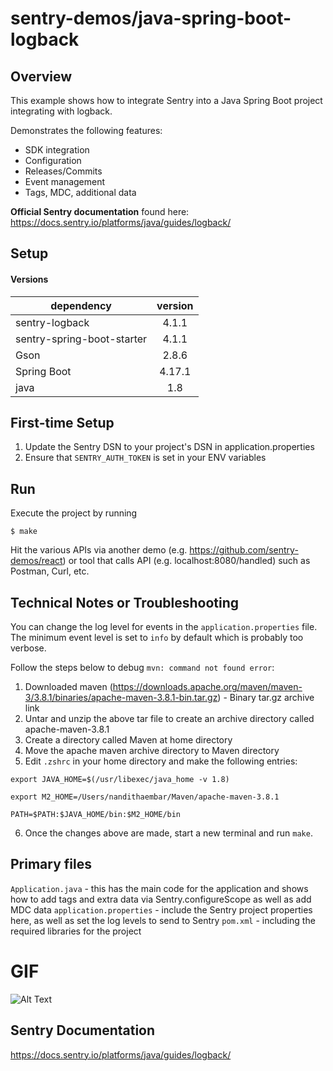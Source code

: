 # sentry-demos/java-spring-boot-logback

## Overview

This example shows how to integrate Sentry into a Java Spring Boot project
integrating with logback.

Demonstrates the following features:
- SDK integration
- Configuration
- Releases/Commits
- Event management
- Tags, MDC, additional data

**Official Sentry documentation** found here: 
https://docs.sentry.io/platforms/java/guides/logback/

## Setup
#### Versions

 dependency    | version
| ------------- |:-------------:|
| sentry-logback | 4.1.1 |
| sentry-spring-boot-starter | 4.1.1 |
| Gson | 2.8.6 |
| Spring Boot | 4.17.1 |
| java | 1.8 |

## First-time Setup
1. Update the Sentry DSN to your project's DSN in application.properties
2. Ensure that `SENTRY_AUTH_TOKEN` is set in your ENV variables

## Run
Execute the project by running 
```
$ make
```

Hit the various APIs via another demo (e.g. https://github.com/sentry-demos/react) or tool that calls API (e.g. localhost:8080/handled) such as Postman, Curl, etc.

## Technical Notes or Troubleshooting
You can change the log level for events in the `application.properties` file.
The minimum event level is set to `info` by default which is probably
too verbose. 

Follow the steps below to debug `mvn: command not found error`:
1. Downloaded maven (https://downloads.apache.org/maven/maven-3/3.8.1/binaries/apache-maven-3.8.1-bin.tar.gz) - Binary tar.gz archive link
2. Untar and unzip the above tar file to create an archive directory called apache-maven-3.8.1
3. Create a directory called Maven at home directory
4. Move the apache maven archive directory to Maven directory
5. Edit `.zshrc` in your home directory and make the following entries: 

`export JAVA_HOME=$(/usr/libexec/java_home -v 1.8)`

`export M2_HOME=/Users/nandithaembar/Maven/apache-maven-3.8.1`

`PATH=$PATH:$JAVA_HOME/bin:$M2_HOME/bin`

6. Once the changes above are made, start a new terminal and run `make`. 


## Primary files
`Application.java` - this has the main code for the application and shows
how to add tags and extra data via Sentry.configureScope as well as add
MDC data
`application.properties` - include the Sentry project properties here, as well
as set the log levels to send to Sentry
`pom.xml` - including the required libraries for the project

# GIF
![Alt Text](express-js-demo.gif)

## Sentry Documentation
https://docs.sentry.io/platforms/java/guides/logback/
